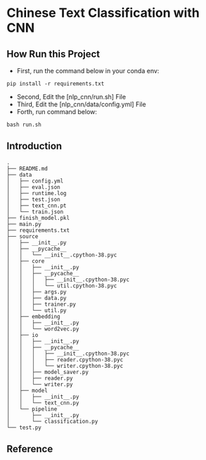 # Chinese Text Classification with CNN

## How Run this Project
- First, run the command below in your conda env:
```text
pip install -r requirements.txt
```
- Second, Edit the [nlp_cnn/run.sh] File
- Third, Edit the [nlp_cnn/data/config.yml] File
- Forth, run command below:
```text
bash run.sh
```

## Introduction
```text
.
├── README.md
├── data
│   ├── config.yml
│   ├── eval.json
│   ├── runtime.log
│   ├── test.json
│   ├── text_cnn.pt
│   └── train.json
├── finish_model.pkl
├── main.py
├── requirements.txt
├── source
│   ├── __init__.py
│   ├── __pycache__
│   │   └── __init__.cpython-38.pyc
│   ├── core
│   │   ├── __init__.py
│   │   ├── __pycache__
│   │   │   ├── __init__.cpython-38.pyc
│   │   │   └── util.cpython-38.pyc
│   │   ├── args.py
│   │   ├── data.py
│   │   ├── trainer.py
│   │   └── util.py
│   ├── embedding
│   │   ├── __init__.py
│   │   └── word2vec.py
│   ├── io
│   │   ├── __init__.py
│   │   ├── __pycache__
│   │   │   ├── __init__.cpython-38.pyc
│   │   │   ├── reader.cpython-38.pyc
│   │   │   └── writer.cpython-38.pyc
│   │   ├── model_saver.py
│   │   ├── reader.py
│   │   └── writer.py
│   ├── model
│   │   ├── __init__.py
│   │   └── text_cnn.py
│   └── pipeline
│       ├── __init__.py
│       └── classification.py
└── test.py

```

## Reference